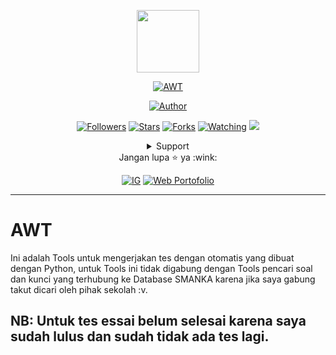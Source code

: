 <p align="center">
<img src="https://nizar.tech/favicon/logo.png" width="100"/>
</p>
<p align="center">
<a href="#"><img title="AWT" src="https://img.shields.io/badge/AWT-blueviolet?style=for-the-badge"></a>
</p>
<p align="center">
<a href="https://github.com/nizariyf"><img title="Author" src="https://img.shields.io/badge/AUTHOR-NIZAR-orange.svg?style=for-the-badge&logo=github"></a>
</p>
<p align="center">
<a href="https://github.com/nizariyf/followers"><img title="Followers" src="https://img.shields.io/github/followers/nizariyf?color=blue&style=flat-square"></a>
<a href="https://github.com/nizariyf/AWT/stargazers/"><img title="Stars" src="https://img.shields.io/github/stars/nizariyf/AWT?color=red&style=flat-square"></a>
<a href="https://github.com/nizariyf/AWT/network/members"><img title="Forks" src="https://img.shields.io/github/forks/nizariyf/AWT?color=red&style=flat-square"></a>
<a href="https://github.com/nizariyf/AWT/watchers"><img title="Watching" src="https://img.shields.io/github/watchers/nizariyf/AWT?label=Watchers&color=blue&style=flat-square"></a>
<a href="https://hits.seeyoufarm.com"><img src="https://hits.seeyoufarm.com/api/count/incr/badge.svg?url=https%3A%2F%2Fgithub.com%2Fnizariyf%2FAWT&count_bg=%2379C83D&title_bg=%23555555&icon=probot.svg&icon_color=%2300FF6D&title=hits&edge_flat=false"/></a>
</p>
<div align="center">
 <details>
  <summary>Support</summary>
  <p align="center">
   <a href="https://trakteer.id/nizariyf" target="_blank"><img title="Trakteer" src="https://img.shields.io/badge/Trakteer-red?style=for-the-badge"></a>
   <a href="https://paypal.me/niyf1" target="_blank"><img title="Paypal" src="https://img.shields.io/badge/Paypal-blue?style=for-the-badge"></a>
  </p>
 </details>
 Jangan lupa ⭐️ ya :wink:
 <p align="center">
  <a href="https://instagram.com/nizariyf_/" target="_blank"><img title="IG" src="https://img.shields.io/badge/Follow-Instagram-orange"></a>
  <a href="https://nizar.tech" target="_blank"><img title="Web Portofolio" src="https://img.shields.io/badge/Website-Portofolio-blueviolet"></a>
 </p>
</div>

---
# AWT
Ini adalah Tools untuk mengerjakan tes dengan otomatis yang dibuat dengan Python, untuk Tools ini tidak digabung dengan Tools pencari soal dan kunci yang terhubung ke Database SMANKA karena jika saya gabung takut dicari oleh pihak sekolah :v.

NB: Untuk tes essai belum selesai karena saya sudah lulus dan sudah tidak ada tes lagi.
---
   
